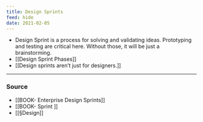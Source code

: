 ```yaml
---
title: Design Sprints
feed: hide
date: 2021-02-05
---
```


- Design Sprint is a process for solving and validating ideas. Prototyping and testing are critical here. Without those, it will be just a brainstorming. 
- [[Design Sprint Phases]]
- [[Design sprints aren’t just for designers.]] 

--- 
### Source
- [[BOOK- Enterprise Design Sprints]]
- [[BOOK- Sprint ]]
- [[§Design]]